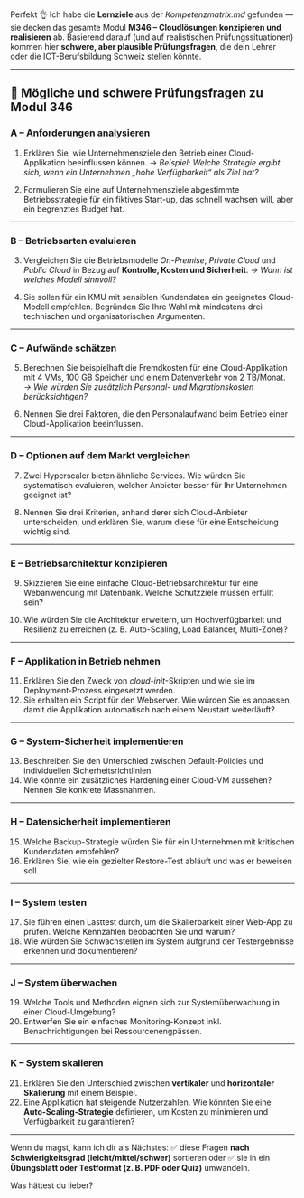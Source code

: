Perfekt 👌 Ich habe die **Lernziele** aus der *Kompetenzmatrix.md* gefunden — sie decken das gesamte Modul **M346 – Cloudlösungen konzipieren und realisieren** ab.
Basierend darauf (und auf realistischen Prüfungssituationen) kommen hier **schwere, aber plausible Prüfungsfragen**, die dein Lehrer oder die ICT-Berufsbildung Schweiz stellen könnte.

---

## 🧠 **Mögliche und schwere Prüfungsfragen zu Modul 346**

### **A – Anforderungen analysieren**

1. Erklären Sie, wie Unternehmensziele den Betrieb einer Cloud-Applikation beeinflussen können.
   *→ Beispiel: Welche Strategie ergibt sich, wenn ein Unternehmen „hohe Verfügbarkeit“ als Ziel hat?*

2. Formulieren Sie eine auf Unternehmensziele abgestimmte Betriebsstrategie für ein fiktives Start-up, das schnell wachsen will, aber ein begrenztes Budget hat.

---

### **B – Betriebsarten evaluieren**

3. Vergleichen Sie die Betriebsmodelle *On-Premise*, *Private Cloud* und *Public Cloud* in Bezug auf **Kontrolle, Kosten und Sicherheit**.
   *→ Wann ist welches Modell sinnvoll?*

4. Sie sollen für ein KMU mit sensiblen Kundendaten ein geeignetes Cloud-Modell empfehlen. Begründen Sie Ihre Wahl mit mindestens drei technischen und organisatorischen Argumenten.

---

### **C – Aufwände schätzen**

5. Berechnen Sie beispielhaft die Fremdkosten für eine Cloud-Applikation mit 4 VMs, 100 GB Speicher und einem Datenverkehr von 2 TB/Monat.
   *→ Wie würden Sie zusätzlich Personal- und Migrationskosten berücksichtigen?*

6. Nennen Sie drei Faktoren, die den Personalaufwand beim Betrieb einer Cloud-Applikation beeinflussen.

---

### **D – Optionen auf dem Markt vergleichen**

7. Zwei Hyperscaler bieten ähnliche Services. Wie würden Sie systematisch evaluieren, welcher Anbieter besser für Ihr Unternehmen geeignet ist?

8. Nennen Sie drei Kriterien, anhand derer sich Cloud-Anbieter unterscheiden, und erklären Sie, warum diese für eine Entscheidung wichtig sind.

---

### **E – Betriebsarchitektur konzipieren**

9. Skizzieren Sie eine einfache Cloud-Betriebsarchitektur für eine Webanwendung mit Datenbank. Welche Schutzziele müssen erfüllt sein?

10. Wie würden Sie die Architektur erweitern, um Hochverfügbarkeit und Resilienz zu erreichen (z. B. Auto-Scaling, Load Balancer, Multi-Zone)?

---

### **F – Applikation in Betrieb nehmen**

11. Erklären Sie den Zweck von *cloud-init*-Skripten und wie sie im Deployment-Prozess eingesetzt werden.
12. Sie erhalten ein Script für den Webserver. Wie würden Sie es anpassen, damit die Applikation automatisch nach einem Neustart weiterläuft?

---

### **G – System-Sicherheit implementieren**

13. Beschreiben Sie den Unterschied zwischen Default-Policies und individuellen Sicherheitsrichtlinien.
14. Wie könnte ein zusätzliches Hardening einer Cloud-VM aussehen? Nennen Sie konkrete Massnahmen.

---

### **H – Datensicherheit implementieren**

15. Welche Backup-Strategie würden Sie für ein Unternehmen mit kritischen Kundendaten empfehlen?
16. Erklären Sie, wie ein gezielter Restore-Test abläuft und was er beweisen soll.

---

### **I – System testen**

17. Sie führen einen Lasttest durch, um die Skalierbarkeit einer Web-App zu prüfen. Welche Kennzahlen beobachten Sie und warum?
18. Wie würden Sie Schwachstellen im System aufgrund der Testergebnisse erkennen und dokumentieren?

---

### **J – System überwachen**

19. Welche Tools und Methoden eignen sich zur Systemüberwachung in einer Cloud-Umgebung?
20. Entwerfen Sie ein einfaches Monitoring-Konzept inkl. Benachrichtigungen bei Ressourcenengpässen.

---

### **K – System skalieren**

21. Erklären Sie den Unterschied zwischen **vertikaler** und **horizontaler Skalierung** mit einem Beispiel.
22. Eine Applikation hat steigende Nutzerzahlen. Wie könnten Sie eine **Auto-Scaling-Strategie** definieren, um Kosten zu minimieren und Verfügbarkeit zu garantieren?

---

Wenn du magst, kann ich dir als Nächstes:
✅ diese Fragen **nach Schwierigkeitsgrad (leicht/mittel/schwer)** sortieren
oder
✅ sie in ein **Übungsblatt oder Testformat (z. B. PDF oder Quiz)** umwandeln.

Was hättest du lieber?
